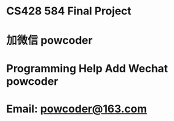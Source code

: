 # CS428 584 Final Project
# 加微信 powcoder

# Programming Help Add Wechat powcoder

# Email: powcoder@163.com

